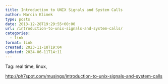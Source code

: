 ```yaml
---
title: Introduction to UNIX Signals and System Calls
author: Marcin Klimek
type: posts
date: 2013-12-28T19:29:55+00:00
url: /introduction-to-unix-signals-and-system-calls/
categories:
  - link
format: link
created: 2023-11-18T19:04
updated: 2024-06-11T14:11
---
```

<p dir="ltr">
  Tag: real time, linux,
</p>



<p dir="ltr">
  <a href="http://ph7spot.com/musings/introduction-to-unix-signals-and-system-calls"><a href="http://ph7spot.com/musings/introduction-to-unix-signals-and-system-calls" >http://ph7spot.com/musings/introduction-to-unix-signals-and-system-calls</a></a>
</p>